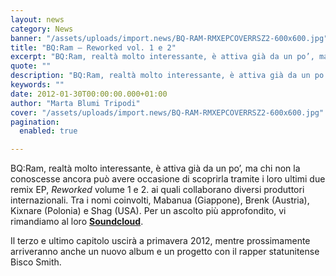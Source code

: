 ```yaml
---
layout: news
category: News
banner: "/assets/uploads/import.news/BQ-RAM-RMXEPCOVERRSZ2-600x600.jpg"
title: "BQ:Ram – Reworked vol. 1 e 2"
excerpt: "BQ:Ram, realtà molto interessante, è attiva già da un po’, ma chi non la conoscesse ancora può avere occasione di scoprirla tramite i loro ultimi due remix EP, Reworked volume 1 e 2. ai quali collaborano diversi produttori internazionali. Tra i nomi coinvolti, Mabanua (Giappone), Brenk (Austria), Kixnare (Polonia) e Shag (USA). Per un ascolto [&hellip"
quote: ""
description: "BQ:Ram, realtà molto interessante, è attiva già da un po’, ma chi non la conoscesse ancora può avere occasione di scoprirla tramite i loro ultimi due remix EP, Reworked volume 1 e 2. ai quali collaborano diversi produttori internazionali. Tra i nomi coinvolti, Mabanua (Giappone), Brenk (Austria), Kixnare (Polonia) e Shag (USA). Per un ascolto [&hellip"
keywords: ""
date: 2012-01-30T00:00:00.000+01:00
author: "Marta Blumi Tripodi"
cover: "/assets/uploads/import.news/BQ-RAM-RMXEPCOVERRSZ2-600x600.jpg"
pagination:
  enabled: true

---
```


BQ:Ram, realtà molto interessante, è attiva già da un po’, ma chi non la conoscesse ancora può avere occasione di scoprirla tramite i loro ultimi due remix EP, _Reworked_ volume 1 e 2\. ai quali collaborano diversi produttori internazionali. Tra i nomi coinvolti, Mabanua (Giappone), Brenk (Austria), Kixnare (Polonia) e Shag (USA). Per un ascolto più approfondito, vi rimandiamo al loro **[Soundcloud](https://soundcloud.com/bqram/ "http://soundcloud.com/bqram/")**.

Il terzo e ultimo capitolo uscirà a primavera 2012, mentre prossimamente arriveranno anche un nuovo album e un progetto con il rapper statunitense Bisco Smith.